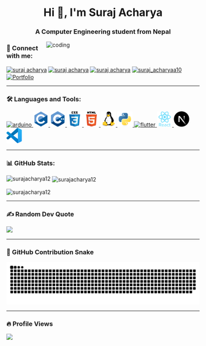 <h1 align="center">Hi 👋, I'm Suraj Acharya</h1>
<h3 align="center">A Computer Engineering student from Nepal</h3>

<p align="left"> 
  <img align="right" alt="coding" width="400" src="https://user-images.githubusercontent.com/55389276/140866485-8fb1c876-9a8f-4d6a-98dc-08c4981eaf70.gif" /> 
</p>

<h3 align="left">🔗 Connect with me:</h3>
<p align="left">
  <a href="https://x.com/SURAJAC22891334" target="blank"><img align="center" src="https://raw.githubusercontent.com/rahuldkjain/github-profile-readme-generator/master/src/images/icons/Social/twitter.svg" alt="suraj acharya" height="30" width="40" /></a>
  <a href="https://www.linkedin.com/in/suraj-acharya-581696296/" target="blank"><img align="center" src="https://raw.githubusercontent.com/rahuldkjain/github-profile-readme-generator/master/src/images/icons/Social/linked-in-alt.svg" alt="suraj acharya" height="30" width="40" /></a>
  <a href="https://www.facebook.com/auraj.acharya" target="blank"><img align="center" src="https://raw.githubusercontent.com/rahuldkjain/github-profile-readme-generator/master/src/images/icons/Social/facebook.svg" alt="suraj acharya" height="30" width="40" /></a>
  <a href="https://www.instagram.com/suraj_acharyaa10/" target="blank"><img align="center" src="https://raw.githubusercontent.com/rahuldkjain/github-profile-readme-generator/master/src/images/icons/Social/instagram.svg" alt="suraj_acharyaa10" height="30" width="40" /></a>
  <a href="https://surajacharya10.com.np" target="blank"><img align="center" src="https://img.shields.io/badge/Portfolio-Visit-blue?style=for-the-badge&logo=google-chrome" alt="Portfolio" /></a>

</p>

---

<h3 align="left">🛠️ Languages and Tools:</h3>
<p align="left">
  <a href="https://www.arduino.cc/" target="_blank" rel="noreferrer"> 
    <img src="https://cdn.worldvectorlogo.com/logos/arduino-1.svg" alt="arduino" width="40" height="40"/> 
  </a> 
  <a href="https://www.cprogramming.com/" target="_blank" rel="noreferrer"> 
    <img src="https://raw.githubusercontent.com/devicons/devicon/master/icons/c/c-original.svg" alt="c" width="40" height="40"/> 
  </a> 
  <a href="https://www.w3schools.com/cpp/" target="_blank" rel="noreferrer"> 
    <img src="https://raw.githubusercontent.com/devicons/devicon/master/icons/cplusplus/cplusplus-original.svg" alt="cplusplus" width="40" height="40"/> 
  </a> 
  <a href="https://www.w3schools.com/css/" target="_blank" rel="noreferrer"> 
    <img src="https://raw.githubusercontent.com/devicons/devicon/master/icons/css3/css3-original-wordmark.svg" alt="css3" width="40" height="40"/> 
  </a> 
  <a href="https://www.w3.org/html/" target="_blank" rel="noreferrer"> 
    <img src="https://raw.githubusercontent.com/devicons/devicon/master/icons/html5/html5-original-wordmark.svg" alt="html5" width="40" height="40"/> 
  </a> 
  <a href="https://www.linux.org/" target="_blank" rel="noreferrer"> 
    <img src="https://raw.githubusercontent.com/devicons/devicon/master/icons/linux/linux-original.svg" alt="linux" width="40" height="40"/> 
  </a> 
  <a href="https://www.python.org" target="_blank" rel="noreferrer"> 
    <img src="https://raw.githubusercontent.com/devicons/devicon/master/icons/python/python-original.svg" alt="python" width="40" height="40"/> 
  </a>
  <a href="https://flutter.dev" target="_blank" rel="noreferrer"> 
    <img src="https://www.vectorlogo.zone/logos/flutterio/flutterio-icon.svg" alt="flutter" width="40" height="40"/> 
  </a>
  <a href="https://react.dev/" target="_blank" rel="noreferrer"> 
    <img src="https://raw.githubusercontent.com/devicons/devicon/master/icons/react/react-original-wordmark.svg" alt="react" width="40" height="40"/> 
  </a>
  <a href="https://nextjs.org/" target="_blank" rel="noreferrer"> 
    <img src="https://raw.githubusercontent.com/devicons/devicon/master/icons/nextjs/nextjs-original.svg" alt="nextjs" width="40" height="40"/> 
  </a>
  <a href="https://code.visualstudio.com/" target="_blank" rel="noreferrer"> 
    <img src="https://raw.githubusercontent.com/devicons/devicon/master/icons/vscode/vscode-original.svg" alt="vscode" width="40" height="40"/> 
  </a>
</p>

---

<h3 align="left">📊 GitHub Stats:</h3>
<p><img align="left" src="https://github-readme-stats.vercel.app/api/top-langs?username=surajacharya12&show_icons=true&locale=en&layout=compact" alt="surajacharya12" /></p>

<p>&nbsp;<img align="center" src="https://github-readme-stats.vercel.app/api?username=surajacharya12&show_icons=true&locale=en" alt="surajacharya12" /></p>

<p><img align="center" src="https://github-readme-streak-stats.herokuapp.com/?user=surajacharya12&" alt="surajacharya12" /></p>

---

### ✍️ Random Dev Quote  
![](https://quotes-github-readme.vercel.app/api?type=horizontal&theme=dark)

---

### 🐍 GitHub Contribution Snake  
<p align="center">
  <img src="https://raw.githubusercontent.com/Platane/snk/output/github-contribution-grid-snake.svg" alt="Snake Game" width="700"/>
</p>

---

### 🔥 Profile Views  
[![](https://visitcount.itsvg.in/api?id=surajacharya12&icon=0&color=0)](https://visitcount.itsvg.in)

